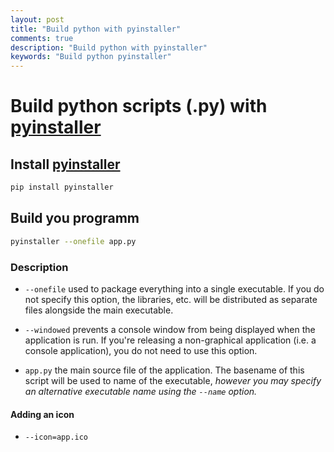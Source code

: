 ```yaml
---
layout: post
title: "Build python with pyinstaller"
comments: true
description: "Build python with pyinstaller"
keywords: "Build python pyinstaller"
---
```


# Build python scripts (.py) with [pyinstaller](https://www.pyinstaller.org/)

## Install [pyinstaller](https://www.pyinstaller.org/)

```sh
pip install pyinstaller
```

## Build you programm

```sh
pyinstaller --onefile app.py
```

### Description

- `--onefile`  used to package everything into a single executable. If you do not specify this    option, the libraries, etc. will be distributed as separate files alongside the main            executable.

- `--windowed` prevents a console window from being displayed when the application is run. If you're releasing a non-graphical application (i.e. a console application), you do not need to use this option.

- `app.py` the main source file of the application. The basename of this script will be used to name of the executable, _however you may specify an alternative executable name using the `--name` option._

#### Adding an icon

- `--icon=app.ico`
